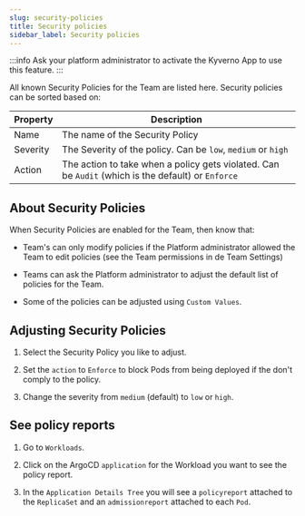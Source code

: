 ```yaml
---
slug: security-policies
title: Security policies
sidebar_label: Security policies
---
```


:::info
Ask your platform administrator to activate the Kyverno App to use this feature.
:::

All known Security Policies for the Team are listed here. Security policies can be sorted based on:

| Property      | Description                                                                                        |
| ------------- | -------------------------------------------------------------------------------------------------- |
| Name          | The name of the Security Policy                                                                    |
| Severity      | The Severity of the policy. Can be `low`, `medium` or `high`                                       |
| Action        | The action to take when a policy gets violated. Can be `Audit` (which is the default) or `Enforce` |

## About Security Policies

When Security Policies are enabled for the Team, then know that:

- Team's can only modify policies if the Platform administrator allowed the Team to edit policies (see the Team permissions in de Team Settings)

- Teams can ask the Platform administrator to adjust the default list of policies for the Team.

- Some of the policies can be adjusted using `Custom Values`.

## Adjusting Security Policies

1. Select the Security Policy you like to adjust.

2. Set the `action` to `Enforce` to block Pods from being deployed if the don't comply to the policy.

3. Change the severity from `medium` (default) to `low` or `high`.

## See policy reports

1. Go to `Workloads`.

2. Click on the ArgoCD `application` for the Workload you want to see the policy report.

3. In the `Application Details Tree` you will see a `policyreport` attached to the `ReplicaSet` and an `admissionreport` attached to each `Pod`.